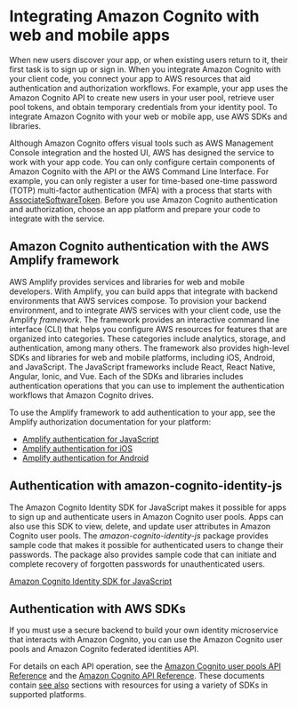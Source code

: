 # Integrating Amazon Cognito with web and mobile apps<a name="cognito-integrate-apps"></a>

When new users discover your app, or when existing users return to it, their first task is to sign up or sign in\. When you integrate Amazon Cognito with your client code, you connect your app to AWS resources that aid authentication and authorization workflows\. For example, your app uses the Amazon Cognito API to create new users in your user pool, retrieve user pool tokens, and obtain temporary credentials from your identity pool\. To integrate Amazon Cognito with your web or mobile app, use AWS SDKs and libraries\. 

Although Amazon Cognito offers visual tools such as AWS Management Console integration and the hosted UI, AWS has designed the service to work with your app code\. You can only configure certain components of Amazon Cognito with the API or the AWS Command Line Interface\. For example, you can only register a user for time\-based one\-time password \(TOTP\) multi\-factor authentication \(MFA\) with a process that starts with [AssociateSoftwareToken](https://docs.aws.amazon.com/cognito-user-identity-pools/latest/APIReference/API_AssociateSoftwareToken.html)\. Before you use Amazon Cognito authentication and authorization, choose an app platform and prepare your code to integrate with the service\.

## Amazon Cognito authentication with the AWS Amplify framework<a name="cognito-integrate-apps-amplify"></a>

AWS Amplify provides services and libraries for web and mobile developers\. With Amplify, you can build apps that integrate with backend environments that AWS services compose\. To provision your backend environment, and to integrate AWS services with your client code, use the Amplify *framework*\. The framework provides an interactive command line interface \(CLI\) that helps you configure AWS resources for features that are organized into categories\. These categories include analytics, storage, and authentication, among many others\. The framework also provides high\-level SDKs and libraries for web and mobile platforms, including iOS, Android, and JavaScript\. The JavaScript frameworks include React, React Native, Angular, Ionic, and Vue\. Each of the SDKs and libraries includes authentication operations that you can use to implement the authentication workflows that Amazon Cognito drives\.

To use the Amplify framework to add authentication to your app, see the Amplify authorization documentation for your platform:
+ [Amplify authentication for JavaScript](https://docs.amplify.aws/lib/auth/getting-started/q/platform/js)
+ [Amplify authentication for iOS](https://docs.amplify.aws/lib/q/platform/ios)
+ [Amplify authentication for Android](https://docs.amplify.aws/lib/auth/getting-started/q/platform/android)

## Authentication with amazon\-cognito\-identity\-js<a name="amazon-cognito-user-pools-authentication-using-amazon-cognito-identity-js"></a>

The Amazon Cognito Identity SDK for JavaScript makes it possible for apps to sign up and authenticate users in Amazon Cognito user pools\. Apps can also use this SDK to view, delete, and update user attributes in Amazon Cognito user pools\. The *amazon\-cognito\-identity\-js* package provides sample code that makes it possible for authenticated users to change their passwords\. The package also provides sample code that can initiate and complete recovery of forgotten passwords for unauthenticated users\.

[Amazon Cognito Identity SDK for JavaScript](https://github.com/aws-amplify/amplify-js/tree/main/packages/amazon-cognito-identity-js)

## Authentication with AWS SDKs<a name="amazon-cognito-authentication-with-sdks"></a>

If you must use a secure backend to build your own identity microservice that interacts with Amazon Cognito, you can use the Amazon Cognito user pools and Amazon Cognito federated identities API\.

For details on each API operation, see the [Amazon Cognito user pools API Reference](https://docs.aws.amazon.com/cognito-user-identity-pools/latest/APIReference/API_Operations.html) and the [Amazon Cognito API Reference](https://docs.aws.amazon.com/cognitoidentity/latest/APIReference/Welcome.html)\. These documents contain [see also](https://docs.aws.amazon.com/cognito-user-identity-pools/latest/APIReference/API_InitiateAuth.html#API_InitiateAuth_SeeAlso) sections with resources for using a variety of SDKs in supported platforms\.